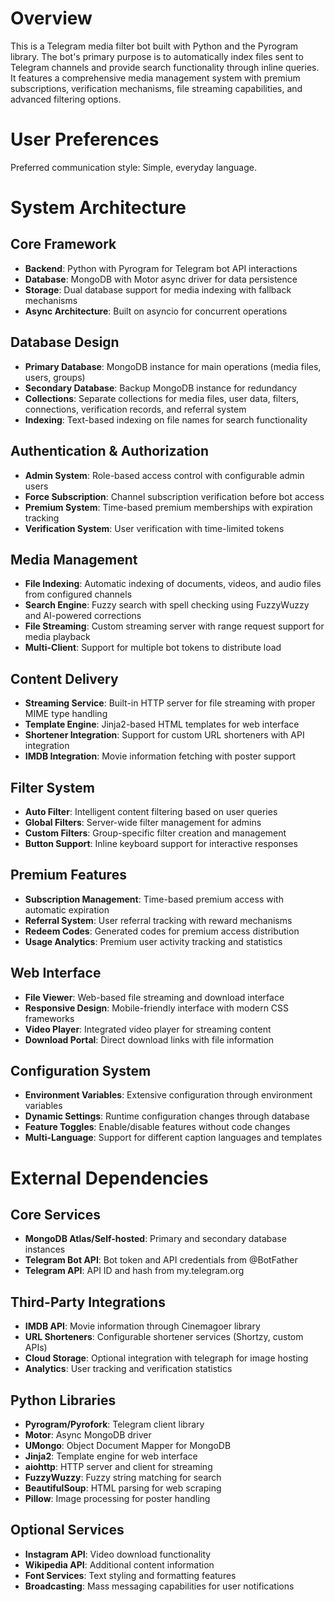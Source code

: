 # Overview

This is a Telegram media filter bot built with Python and the Pyrogram library. The bot's primary purpose is to automatically index files sent to Telegram channels and provide search functionality through inline queries. It features a comprehensive media management system with premium subscriptions, verification mechanisms, file streaming capabilities, and advanced filtering options.

# User Preferences

Preferred communication style: Simple, everyday language.

# System Architecture

## Core Framework
- **Backend**: Python with Pyrogram for Telegram bot API interactions
- **Database**: MongoDB with Motor async driver for data persistence
- **Storage**: Dual database support for media indexing with fallback mechanisms
- **Async Architecture**: Built on asyncio for concurrent operations

## Database Design
- **Primary Database**: MongoDB instance for main operations (media files, users, groups)
- **Secondary Database**: Backup MongoDB instance for redundancy
- **Collections**: Separate collections for media files, user data, filters, connections, verification records, and referral system
- **Indexing**: Text-based indexing on file names for search functionality

## Authentication & Authorization
- **Admin System**: Role-based access control with configurable admin users
- **Force Subscription**: Channel subscription verification before bot access
- **Premium System**: Time-based premium memberships with expiration tracking
- **Verification System**: User verification with time-limited tokens

## Media Management
- **File Indexing**: Automatic indexing of documents, videos, and audio files from configured channels
- **Search Engine**: Fuzzy search with spell checking using FuzzyWuzzy and AI-powered corrections
- **File Streaming**: Custom streaming server with range request support for media playback
- **Multi-Client**: Support for multiple bot tokens to distribute load

## Content Delivery
- **Streaming Service**: Built-in HTTP server for file streaming with proper MIME type handling
- **Template Engine**: Jinja2-based HTML templates for web interface
- **Shortener Integration**: Support for custom URL shorteners with API integration
- **IMDB Integration**: Movie information fetching with poster support

## Filter System
- **Auto Filter**: Intelligent content filtering based on user queries
- **Global Filters**: Server-wide filter management for admins
- **Custom Filters**: Group-specific filter creation and management
- **Button Support**: Inline keyboard support for interactive responses

## Premium Features
- **Subscription Management**: Time-based premium access with automatic expiration
- **Referral System**: User referral tracking with reward mechanisms
- **Redeem Codes**: Generated codes for premium access distribution
- **Usage Analytics**: Premium user activity tracking and statistics

## Web Interface
- **File Viewer**: Web-based file streaming and download interface
- **Responsive Design**: Mobile-friendly interface with modern CSS frameworks
- **Video Player**: Integrated video player for streaming content
- **Download Portal**: Direct download links with file information

## Configuration System
- **Environment Variables**: Extensive configuration through environment variables
- **Dynamic Settings**: Runtime configuration changes through database
- **Feature Toggles**: Enable/disable features without code changes
- **Multi-Language**: Support for different caption languages and templates

# External Dependencies

## Core Services
- **MongoDB Atlas/Self-hosted**: Primary and secondary database instances
- **Telegram Bot API**: Bot token and API credentials from @BotFather
- **Telegram API**: API ID and hash from my.telegram.org

## Third-Party Integrations
- **IMDB API**: Movie information through Cinemagoer library
- **URL Shorteners**: Configurable shortener services (Shortzy, custom APIs)
- **Cloud Storage**: Optional integration with telegraph for image hosting
- **Analytics**: User tracking and verification statistics

## Python Libraries
- **Pyrogram/Pyrofork**: Telegram client library
- **Motor**: Async MongoDB driver
- **UMongo**: Object Document Mapper for MongoDB
- **Jinja2**: Template engine for web interface
- **aiohttp**: HTTP server and client for streaming
- **FuzzyWuzzy**: Fuzzy string matching for search
- **BeautifulSoup**: HTML parsing for web scraping
- **Pillow**: Image processing for poster handling

## Optional Services
- **Instagram API**: Video download functionality
- **Wikipedia API**: Additional content information
- **Font Services**: Text styling and formatting features
- **Broadcasting**: Mass messaging capabilities for user notifications